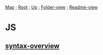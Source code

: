 [Map](https://github.com/Some-Developer-Somewhere/Coding-Somewhere/blob/main/map.md) ;
[Root](https://github.com/Some-Developer-Somewhere/Coding-Somewhere/blob/main/README.md) ;
[Up](../README.md) ;
[Folder-view](./) ;
[Readme-view](./README.md)

# JS

## [syntax-overview](./Syntax-Overview/README.md)
